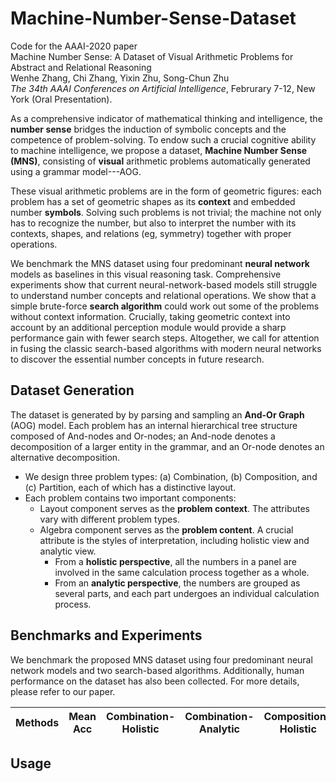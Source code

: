 # Machine-Number-Sense-Dataset  
Code for the AAAI-2020 paper  
Machine Number Sense: A Dataset of Visual Arithmetic Problems for Abstract and Relational Reasoning  
Wenhe Zhang, Chi Zhang, Yixin Zhu, Song-Chun Zhu  
_The 34th AAAI Conferences on Artificial Intelligence_, Februrary 7-12, New York (Oral
Presentation).  
  
As a comprehensive indicator of mathematical thinking and intelligence, the **number sense** bridges the induction of symbolic concepts and the competence of problem-solving. 
To endow such a crucial cognitive ability to machine intelligence, we propose a dataset, **Machine Number Sense (MNS)**, consisting of **visual** arithmetic problems automatically generated using a grammar model---AOG.  

These visual arithmetic problems are in the form of geometric figures: each problem has a set of geometric shapes as its **context** and embedded number **symbols**. 
Solving such problems is not trivial; the machine not only has to recognize the number, but also to interpret the number with its contexts, shapes, and relations (eg, symmetry) together with proper operations.  

We benchmark the MNS dataset using four predominant **neural network** models as baselines in this visual reasoning task. 
Comprehensive experiments show that current neural-network-based models still struggle to understand number concepts and relational operations. 
We show that a simple brute-force **search algorithm** could work out some of the problems without context information. 
Crucially, taking geometric context into account by an additional perception module would provide a sharp performance gain with fewer search steps. 
Altogether, we call for attention in fusing the classic search-based algorithms with modern neural networks to discover the essential number concepts in future research.

## Dataset Generation
The dataset is generated by by parsing and sampling an **And-Or Graph** (AOG) model. 
Each problem has an internal hierarchical tree structure composed of And-nodes and Or-nodes; 
an And-node denotes a decomposition of a larger entity in the grammar, 
and an Or-node denotes an alternative decomposition.  
- We design three problem types: (a) Combination, (b) Composition, and (c) Partition, each of which has a distinctive layout.
- Each problem contains two important components:  
  - Layout component serves as the **problem context**. The attributes vary with different problem types.
  - Algebra component serves as the **problem content**.
    A crucial attribute is the styles of interpretation, including holistic view and analytic view. 
    - From a **holistic perspective**, all the numbers in a panel are involved in the same calculation process together as a whole. 
    - From an **analytic perspective**, the numbers are grouped as several parts, and each part undergoes an individual calculation process.
    

## Benchmarks and Experiments  
We benchmark the proposed MNS dataset using four predominant neural network models and two search-based algorithms. Additionally, human performance on the dataset has also been collected. For more details, please refer to our paper.  

| Methods | Mean Acc | Combination-Holistic | Combination-Analytic | Composition-Holistic | Composition-Analytic | Partition-Holistic | Partition-Analytic |
|---------|----------|----------------------|----------------------|----------------------|----------------------|---------------------|--------------------|

## Usage
